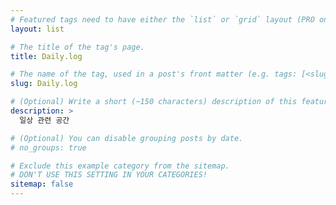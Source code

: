 ```yaml
---
# Featured tags need to have either the `list` or `grid` layout (PRO only).
layout: list

# The title of the tag's page.
title: Daily.log

# The name of the tag, used in a post's front matter (e.g. tags: [<slug>]).
slug: Daily.log

# (Optional) Write a short (~150 characters) description of this featured tag.
description: >
  일상 관련 공간

# (Optional) You can disable grouping posts by date.
# no_groups: true

# Exclude this example category from the sitemap.
# DON'T USE THIS SETTING IN YOUR CATEGORIES!
sitemap: false
---
```

